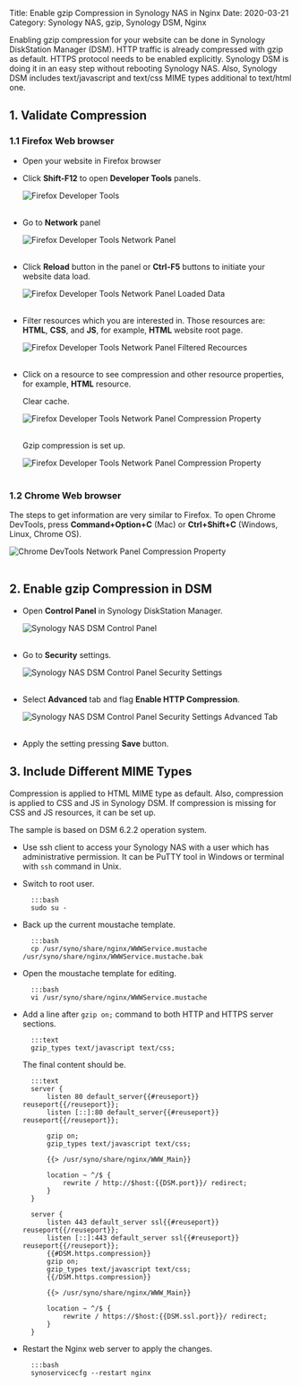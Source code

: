 Title: Enable gzip Compression in Synology NAS in Nginx
Date: 2020-03-21
Category: Synology NAS, gzip, Synology DSM, Nginx

Enabling gzip compression for your website can be done in Synology DiskStation Manager (DSM). HTTP traffic is already compressed with gzip as default. HTTPS protocol needs to be enabled explicitly. Synology DSM is doing it in an easy step without rebooting Synology NAS. Also, Synology DSM includes text/javascript and text/css MIME types additional to text/html one.

## 1. Validate Compression

### 1.1 Firefox Web browser

* Open your website in Firefox browser 

* Click **Shift-F12** to open **Developer Tools** panels.

    ![Firefox Developer Tools]({static}/images/enable-gzip-compression-in-synology-nas-in-nginx/firefox-developer-tools-panels.png)</br></br>

* Go to **Network** panel

    ![Firefox Developer Tools Network Panel]({static}/images/enable-gzip-compression-in-synology-nas-in-nginx/firefox-network-panel.png)</br></br>

* Click **Reload** button in the panel or **Ctrl-F5** buttons to initiate your website data load.

    ![Firefox Developer Tools Network Panel Loaded Data]({static}/images/enable-gzip-compression-in-synology-nas-in-nginx/firefox-website-loaded-data.png)</br></br>

* Filter resources which you are interested in. Those resources are: **HTML**, **CSS**, and **JS**, for example, **HTML** website root page.

    ![Firefox Developer Tools Network Panel Filtered Recources]({static}/images/enable-gzip-compression-in-synology-nas-in-nginx/firefox-network-panel-filter-html.png)</br></br>

* Click on a resource to see compression and other resource properties, for example, **HTML** resource.
    
    Clear cache.

    ![Firefox Developer Tools Network Panel Compression Property]({static}/images/enable-gzip-compression-in-synology-nas-in-nginx/firefox-clear-cache.png)</br></br>

    Gzip compression is set up.

    ![Firefox Developer Tools Network Panel Compression Property]({static}/images/enable-gzip-compression-in-synology-nas-in-nginx/firefox-html-resource-compression.png)</br></br>

### 1.2 Chrome Web browser

The steps to get information are very similar to Firefox. To open Chrome DevTools, press **Command+Option+C** (Mac) or **Ctrl+Shift+C** (Windows, Linux, Chrome OS).

![Chrome DevTools Network Panel Compression Property]({static}/images/enable-gzip-compression-in-synology-nas-in-nginx/chrome-html-resource-compression.png)</br></br>

## 2. Enable gzip Compression in DSM

* Open **Control Panel** in Synology DiskStation Manager.

    ![Synology NAS DSM Control Panel]({static}/images/enable-gzip-compression-in-synology-nas-in-nginx/synology-diskstation-control-panel.png)</br></br>

* Go to **Security** settings.

    ![Synology NAS DSM Control Panel Security Settings]({static}/images/enable-gzip-compression-in-synology-nas-in-nginx/synology-diskstation-security.png)</br></br>

* Select **Advanced** tab and flag **Enable HTTP Compression**.

    ![Synology NAS DSM Control Panel Security Settings Advanced Tab]({static}/images/enable-gzip-compression-in-synology-nas-in-nginx/synology-diskstation-security-enable-http-compression.png)</br></br>

* Apply the setting pressing **Save** button.

## 3. Include Different MIME Types

Compression is applied to HTML MIME type as default. Also, compression is applied to CSS and JS in Synology DSM. If compression is missing for CSS and JS resources, it can be set up.

The sample is based on DSM 6.2.2 operation system.

* Use ssh client to access your Synology NAS with a user which has administrative permission. It can be PuTTY tool in Windows or terminal with `ssh` command in Unix. 

* Switch to root user.

        :::bash
        sudo su -

* Back up the current moustache template.

        :::bash
        cp /usr/syno/share/nginx/WWWService.mustache /usr/syno/share/nginx/WWWService.mustache.bak

* Open the moustache template for editing.

        :::bash
        vi /usr/syno/share/nginx/WWWService.mustache

* Add a line after `gzip on;` command to both HTTP and HTTPS server sections.

        :::text
        gzip_types text/javascript text/css;


    The final content should be.

        :::text
        server {
            listen 80 default_server{{#reuseport}} reuseport{{/reuseport}};
            listen [::]:80 default_server{{#reuseport}} reuseport{{/reuseport}};

            gzip on;
            gzip_types text/javascript text/css;

            {{> /usr/syno/share/nginx/WWW_Main}}

            location ~ ^/$ {
                rewrite / http://$host:{{DSM.port}}/ redirect;
            }
        }

        server {
            listen 443 default_server ssl{{#reuseport}} reuseport{{/reuseport}};
            listen [::]:443 default_server ssl{{#reuseport}} reuseport{{/reuseport}};
            {{#DSM.https.compression}}
            gzip on;
            gzip_types text/javascript text/css;
            {{/DSM.https.compression}}

            {{> /usr/syno/share/nginx/WWW_Main}}

            location ~ ^/$ {
                rewrite / https://$host:{{DSM.ssl.port}}/ redirect;
            }
        }

* Restart the Nginx web server to apply the changes.

        :::bash
        synoservicecfg --restart nginx
